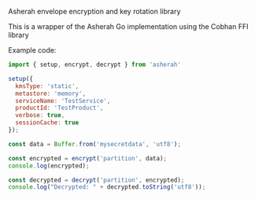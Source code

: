 Asherah envelope encryption and key rotation library

This is a wrapper of the Asherah Go implementation using the Cobhan FFI library

Example code: 


```javascript
import { setup, encrypt, decrypt } from 'asherah'

setup({
  kmsType: 'static',
  metastore: 'memory',
  serviceName: 'TestService',
  productId: 'TestProduct',
  verbose: true,
  sessionCache: true
});

const data = Buffer.from('mysecretdata', 'utf8');

const encrypted = encrypt('partition', data);
console.log(encrypted);

const decrypted = decrypt('partition', encrypted);
console.log("Decrypted: " + decrypted.toString('utf8'));
```
